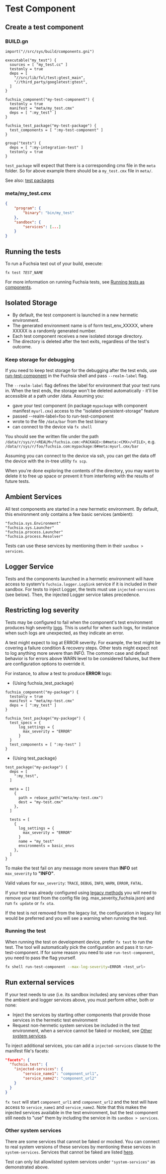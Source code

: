 # Test Component

## Create a test component

### BUILD.gn

```gn
import("//src/sys/build/components.gni")

executable("my_test") {
  sources = [ "my_test.cc" ]
  testonly = true
  deps = [
    "//src/lib/fxl/test:gtest_main",
    "//third_party/googletest:gtest",
  ]
}

fuchsia_component("my-test-component") {
  testonly = true
  manifest = "meta/my_test.cmx"
  deps = [ ":my_test" ]
}

fuchsia_test_package("my-test-package") {
  test_components = [ ":my-test-component" ]
}

group("tests") {
  deps = [ ":my-integration-test" ]
  testonly = true
}
```

`test_package` will expect that there is a corresponding cmx file in the `meta`
folder. So for above example there should be a `my_test.cmx` file in `meta/`.

See also: [test packages][test-packages]

### meta/my\_test.cmx

```json
{
    "program": {
        "binary": "bin/my_test"
    },
    "sandbox": {
        "services": [...]
    }
}
```

## Running the tests

To run a Fuchsia test out of your build, execute:

<pre class="prettyprint">
<code class="devsite-terminal">fx test <var>TEST_NAME</var></code>
</pre>

For more information on running Fuchsia tests, see
[Running tests as components][executing-tests].

## Isolated Storage

- By default, the test component is launched in a new hermetic environment.
- The generated environment name is of form test\_env\_XXXXX, where XXXXX is a
  randomly generated number.
- Each test component receives a new isolated storage directory.
- The directory is deleted after the text exits, regardless of the test's
  outcome.

### Keep storage for debugging

If you need to keep test storage for the debugging after the test ends, use
[run-test-component][run-test-component] in the Fuchsia shell and pass
`--realm-label` flag.

The `--realm-label` flag defines the label for environment that your test runs
in. When the test ends, the storage won't be deleted automatically - it'll be
accessible at a path under /data. Assuming you:

- gave your test component (in package `mypackage` with component manifest
  `myurl.cmx`) access to the "isolated-persistent-storage" feature
- passed --realm-label=foo to run-test-component
- wrote to the file `/data/bar` from the test binary
- can connect to the device via `fx shell`

You should see the written file under the path
`/data/r/sys/r/<REALM>/fuchsia.com:<PACKAGE>:0#meta:<CMX>/<FILE>`, e.g.
`/data/r/sys/r/foo/fuchsia.com:mypackage:0#meta:myurl.cmx/bar`

Assuming you can connect to the device via ssh, you can get the data off the
device with the in-tree utility `fx scp`.

When you're done exploring the contents of the directory, you may want to
delete it to free up space or prevent it from interfering with the results of
future tests.

## Ambient Services

All test components are started in a new hermetic environment. By default, this
environment only contains a few basic services (ambient):

```text
"fuchsia.sys.Environment"
"fuchsia.sys.Launcher"
"fuchsia.process.Launcher"
"fuchsia.process.Resolver"
```

Tests can use these services by mentioning them in their `sandbox > services`.

## Logger Service

Tests and the components launched in a hermetic environment will have access to system's `fuchsia.logger.LogSink` service if it is included in their sandbox. For tests to inject Logger, the tests must use `injected-services` (see below). Then, the injected Logger service takes precedence.

## Restricting log severity

Tests may be configured to fail when the component's test environment produces
high severity [logs][syslogs]. This is useful for when such logs, for instance
when such logs are unexpected, as they indicate an error.

A test might expect to log at ERROR severity. For example, the test might be
covering a failure condition & recovery steps. Other tests might expect not to
log anything more severe than INFO. The common case and default behavior is for
errors above WARN level to be considered failures, but there are configuration
options to override it.

For instance, to allow a test to produce **ERROR** logs:

  * {Using fuchsia\_test\_package}

  ```gn
  fuchsia_component("my-package") {
    testonly = true
    manifest = "meta/my-test.cmx"
    deps = [ ":my_test" ]
  }

  fuchsia_test_package("my-package") {
    test_specs = {
        log_settings = {
          max_severity = "ERROR"
        }
    }
    test_components = [ ":my-test" ]
  }
  ```

  * {Using test\_package}

  ```gn
  test_package("my-package") {
    deps = [
      ":my_test",
    ]

    meta = []
      {
        path = rebase_path("meta/my-test.cmx")
        dest = "my-test.cmx"
      },
    ]

    tests = [
      {
        log_settings = {
          max_severity = "ERROR"
        }
        name = "my_test"
        environments = basic_envs
      },
    ]
  }
  ```



To make the test fail on any message more severe than **INFO** set `max_severity`
to **"INFO"**.

Valid values for `max_severity`: `TRACE`, `DEBUG`, `INFO`, `WARN`, `ERROR`, `FATAL`.

If your test was already configured using [legacy methods][legacy-restrict-logs]
you will need to remove your test from the config file (eg.
max_severity_fuchsia.json) and run `fx update` or `fx ota`.

If the test is not removed from the legacy list, the configuration in legacy
list would be preferred and you will see a warning when running the test.

### Running the test

When running the test on development device, prefer `fx test` to run the test.
The tool will automatically pick the configuration and pass it to
run-test-component. If for some reason you need to use `run-test-component`,
you need to pass the flag yourself.

```sh
fx shell run-test-component --max-log-severity=ERROR <test_url>
```

## Run external services

If your test needs to use (i.e. its sandbox includes) any services other than the ambient and logger services above, you must perform either, both or none:

- Inject the services by starting other components that provide those services in the hermetic test environment
- Request non-hermetic system services be included in the test environment, when a service cannot be faked or mocked, see [Other system services](#Other-system-services).

To inject additional services, you can add a `injected-services` clause to the manifest file's facets:

```json
"facets": {
  "fuchsia.test": {
    "injected-services": {
        "service_name1": "component_url1",
        "service_name2": "component_url2"
    }
  }
}
```

`fx test` will start `component_url1` and `component_url2` and the
test will have access to `service_name1` and `service_name2`. Note that this makes the injected services available in the test environment, but the test component still needs to "use" them by including the service in its `sandbox > services`.

### Other system services

There are some services that cannot be faked or mocked. You can connect to real
system versions of these services by mentioning these services in
`system-services`. Services that cannot be faked are listed
[here](/garnet/bin/run_test_component/test_metadata.cc).

Test can only list allowlisted system services under `"system-services"` as
demonstrated above.

[executing-tests]: /docs/development/testing/running_tests_as_components.md
[run-test-component]: /docs/development/testing/running_tests_as_components.md#running_tests_legacy
[syslogs]: /docs/development/logs/concepts.md
[test-packages]: /docs/development/components/build.md#test-packages
[legacy-restrict-logs]: https://fuchsia.googlesource.com/fuchsia/+/1529a885fa0b9ea4867aa8b71786a291158082b7/docs/concepts/testing/test_component.md#restricting-log-severity
